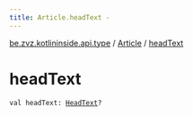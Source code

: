 ```yaml
---
title: Article.headText - 
---
```


[be.zvz.kotlininside.api.type](../index.html) / [Article](index.html) / [headText](./head-text.html)

# headText

`val headText: `[`HeadText`](../-head-text/index.html)`?`